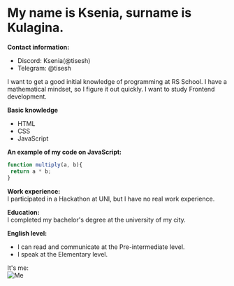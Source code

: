 # My name is Ksenia, surname is Kulagina.
**Contact information:**
* Discord: Ksenia(@tisesh)
* Telegram: @tisesh  

I want to get a good initial knowledge of programming at RS School. I have a mathematical mindset, so I figure it out quickly. I want to study Frontend development.  

__Basic knowledge__
* HTML
* CSS
* JavaScript  

__An example of my code on JavaScript:__
```javascript
function multiply(a, b){
 return a * b;
}
```  
__Work experience:__  
I participated in a Hackathon at UNI, but I have no real work experience.  

__Education:__  
I completed my bachelor's degree at the university of my city.

__English level:__
* I can read and communicate at the Pre-intermediate level.
* I speak at the Elementary level.

It's me:  
![Me](https://sun9-12.userapi.com/impg/9ckKyUnJJohv9pkab9cmpweXOm8GnDfxRQx9DA/RfNWCb54pb0.jpg?size=810x1080&quality=95&sign=91c53f5b5e1464214c1fcc65a35a092c&type=album "Me")
